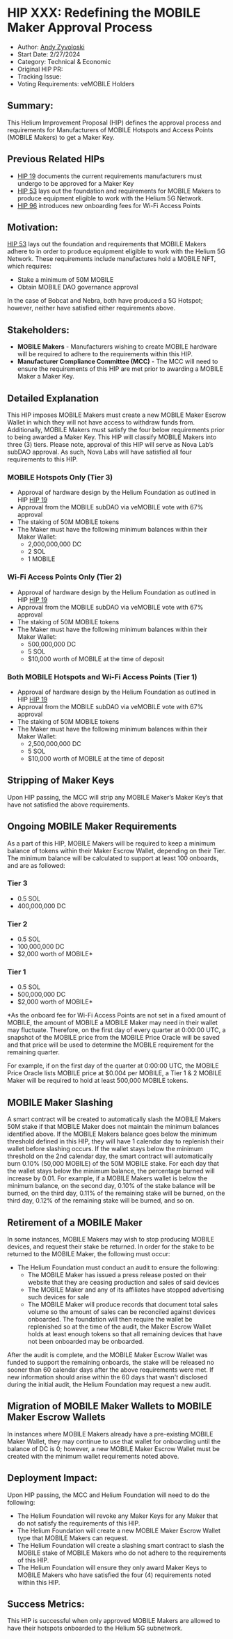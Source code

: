 # HIP XXX: Redefining the MOBILE Maker Approval Process

- Author: [Andy Zyvoloski](https://github.com/heatedlime)
- Start Date: 2/27/2024
- Category: Technical & Economic
- Original HIP PR:
- Tracking Issue: 
- Voting Requirements: veMOBILE Holders

## Summary:

This Helium Improvement Proposal (HIP) defines the approval process and requirements for Manufacturers of MOBILE Hotspots and Access Points (MOBILE Makers) to get a Maker Key.

## Previous Related HIPs

- [HIP 19](https://github.com/helium/HIP/blob/main/0019-third-party-manufacturers.md) documents the current requirements manufacturers must undergo to be approved for a Maker Key
- [HIP 53](https://github.com/helium/HIP/blob/main/0053-mobile-dao.md) lays out the foundation and requirements for MOBILE Makers to produce equipment eligible to work with the Helium 5G Network.
- [HIP 96](https://github.com/helium/HIP/blob/main/0096-wifi-ap-onboarding-structure.md) introduces new onboarding fees for Wi-Fi Access Points

## Motivation:
[HIP 53](https://github.com/helium/HIP/blob/main/0053-mobile-dao.md) lays out the foundation and requirements that MOBILE Makers adhere to in order to produce equipment eligible to work with the Helium 5G Network. These requirements include manufactures hold a MOBILE NFT, which requires:

- Stake a minimum of 50M MOBILE 
- Obtain MOBILE DAO governance approval

In the case of Bobcat and Nebra, both have produced a 5G Hotspot; however, neither have satisfied either requirements above.

## Stakeholders:

- **MOBILE Makers** - Manufacturers wishing to create MOBILE hardware will be required to adhere to the requirements within this HIP.
- **Manufacturer Compliance Committee (MCC)** - The MCC will need to ensure the requirements of this HIP are met prior to awarding a MOBILE Maker a Maker Key. 


## Detailed Explanation
This HIP imposes MOBILE Makers must create a new MOBILE Maker Escrow Wallet in which they will not have access to withdraw funds from. Additionally, MOBILE Makers must satisfy the four below requirements prior to being awarded a Maker Key. This HIP will classify MOBILE Makers into three (3) tiers.  Please note, approval of this HIP will serve as Nova Lab’s subDAO approval. As such, Nova Labs will have satisfied all four requirements to this HIP.

### MOBILE Hotspots Only (Tier 3)
- Approval of hardware design by the Helium Foundation as outlined in HIP [HIP 19](https://github.com/helium/HIP/blob/main/0019-third-party-manufacturers.md)
- Approval from the MOBILE subDAO via veMOBILE vote with 67% approval
- The staking of 50M MOBILE tokens
- The Maker must have the following minimum balances within their Maker Wallet:
  - 2,000,000,000 DC
  - 2 SOL
  - 1 MOBILE

### Wi-Fi Access Points Only (Tier 2)
- Approval of hardware design by the Helium Foundation as outlined in HIP [HIP 19](https://github.com/helium/HIP/blob/main/0019-third-party-manufacturers.md)
- Approval from the MOBILE subDAO via veMOBILE vote with 67% approval
- The staking of 50M MOBILE tokens
- The Maker must have the following minimum balances within their Maker Wallet:
  - 500,000,000 DC
  - 5 SOL
  - $10,000 worth of MOBILE at the time of deposit

### Both MOBILE Hotspots and Wi-Fi Access Points (Tier 1)
- Approval of hardware design by the Helium Foundation as outlined in HIP [HIP 19](https://github.com/helium/HIP/blob/main/0019-third-party-manufacturers.md)
- Approval from the MOBILE subDAO via veMOBILE vote with 67% approval 
- The staking of 50M MOBILE tokens
- The Maker must have the following minimum balances within their Maker Wallet:
  - 2,500,000,000 DC
  - 5 SOL
  - $10,000 worth of MOBILE at the time of deposit


## Stripping of Maker Keys
Upon HIP passing, the MCC will strip any MOBILE Maker’s Maker Key’s that have not satisfied the above requirements. 

## Ongoing MOBILE Maker Requirements
As a part of this HIP, MOBILE Makers will be required to keep a minimum balance of tokens within their Maker Escrow Wallet, depending on their Tier. The minimum balance will be calculated to support at least 100 onboards, and are as followed:

### Tier 3
- 0.5 SOL
- 400,000,000 DC

### Tier 2
- 0.5 SOL
- 100,000,000 DC
- $2,000 worth of MOBILE*

### Tier 1
- 0.5 SOL
- 500,000,000 DC
- $2,000 worth of MOBILE*

*As the onboard fee for Wi-Fi Access Points are not set in a fixed amount of MOBILE, the amount of MOBILE a MOBILE Maker may need in their wallet may fluctuate. Therefore, on the first day of every quarter at 0:00:00 UTC, a snapshot of the MOBILE price from the MOBILE Price Oracle will be saved and that price will be used to determine the MOBILE requirement for the remaining quarter.

For example, if on the first day of the quarter at 0:00:00 UTC, the MOBILE Price Oracle lists MOBILE price at $0.004 per MOBILE, a Tier 1 & 2 MOBILE Maker will be required to hold at least 500,000 MOBILE tokens.

## MOBILE Maker Slashing
A smart contract will be created to automatically slash the MOBILE Makers 50M stake if that MOBILE Maker does not maintain the minimum balances identified above. If the MOBILE Makers balance goes below the minimum threshold defined in this HIP, they will have 1 calendar day to replenish their wallet before slashing occurs. If the wallet stays below the minimum threshold on the 2nd calendar day, the smart contract will automatically burn 0.10% (50,000 MOBILE) of the 50M MOBILE stake. For each day that the wallet stays below the minimum balance, the percentage burned will increase by 0.01. For example, if a MOBILE Makers wallet is below the minimum balance, on the second day, 0.10% of the stake balance will be burned, on the third day, 0.11% of the remaining stake will be burned, on the third day, 0.12% of the remaining stake will be burned, and so on.

## Retirement of a MOBILE Maker
In some instances, MOBILE Makers may wish to stop producing MOBILE devices, and request their stake be returned. In order for the stake to be returned to the MOBILE Maker, the following must occur:

- The Helium Foundation must conduct an audit to ensure the following:
  - The MOBILE Maker has issued a press release posted on their website that they are ceasing production and sales of said devices
  - The MOBILE Maker and any of its affiliates have stopped advertising such devices for sale
  - The MOBILE Maker will produce records that document total sales volume so the amount of sales can be reconciled against devices onboarded. The foundation will then require the wallet be replenished so at the time of the audit, the Maker Escrow Wallet holds at least enough tokens so that all remaining devices that have not been onboarded may be onboarded.

After the audit is complete, and the MOBILE Maker Escrow Wallet was funded to support the remaining onboards, the stake will be released no sooner than 60 calendar days after the above requirements were met. If new information should arise within the 60 days that wasn't disclosed during the initial audit, the Helium Foundation may request a new audit.

## Migration of MOBILE Maker Wallets to MOBILE Maker Escrow Wallets
In instances where MOBILE Makers already have a pre-existing MOBILE Maker Wallet, they may continue to use that wallet for onboarding until the balance of DC is 0; however, a new MOBILE Maker Escrow Wallet must be created with the minimum wallet requirements noted above. 


## Deployment Impact:

Upon HIP passing, the MCC and Helium Foundation will need to do the following: 
- The Helium Foundation will revoke any Maker Keys for any Maker that do not satisfy the requirements of this HIP.
- The Helium Foundation will create a new MOBILE Maker Escrow Wallet type that MOBILE Makers can request.
- The Helium Foundation will create a slashing smart contract to slash the MOBILE stake of MOBILE Makers who do not adhere to the requirements of this HIP.
- The Helium Foundation will ensure they only award Maker Keys to MOBILE Makers who have satisfied the four (4) requirements noted within this HIP.


## Success Metrics:

This HIP is successful when only approved MOBILE Makers are allowed to have their hotspots onboarded to the Helium 5G subnetwork. 
